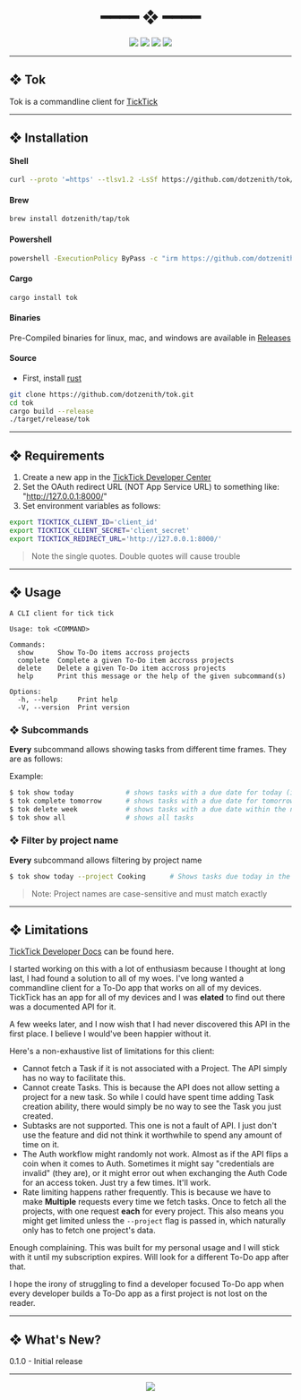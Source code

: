 <h1 align="center"> ━━━━  ❖  ━━━━ </h1>

<!-- BADGES -->
<div align="center">
   <p></p>

<img src="https://img.shields.io/github/stars/dotzenith/tok?color=F8BD96&labelColor=302D41&style=for-the-badge">

<img src="https://img.shields.io/github/forks/dotzenith/tok?color=DDB6F2&labelColor=302D41&style=for-the-badge">

<img src="https://img.shields.io/github/repo-size/dotzenith/tok?color=ABE9B3&labelColor=302D41&style=for-the-badge">

<img src="https://img.shields.io/github/commit-activity/y/dotzenith/tok?color=96CDFB&labelColor=302D41&style=for-the-badge&label=COMMITS"/>
   <br>
</div>

<p/>

---

## ❖ Tok

Tok is a commandline client for [TickTick](https://ticktick.com/)

---

## ❖ Installation

#### Shell

```sh
curl --proto '=https' --tlsv1.2 -LsSf https://github.com/dotzenith/tok/releases/latest/download/tok-installer.sh | sh
```

#### Brew

```sh
brew install dotzenith/tap/tok
```

#### Powershell

```sh
powershell -ExecutionPolicy ByPass -c "irm https://github.com/dotzenith/tok/releases/latest/download/tok-installer.ps1 | iex"
```

#### Cargo

```sh
cargo install tok
```

#### Binaries

Pre-Compiled binaries for linux, mac, and windows are available in
[Releases](https://github.com/dotzenith/tok/releases)

#### Source

- First, install [rust](https://rustup.rs/)

```sh
git clone https://github.com/dotzenith/tok.git
cd tok
cargo build --release
./target/release/tok
```

---

## ❖ Requirements

1. Create a new app in the [TickTick Developer Center](https://developer.ticktick.com/manage)
2. Set the OAuth redirect URL (NOT App Service URL) to something like: "http://127.0.0.1:8000/"
3. Set environment variables as follows:
```sh
export TICKTICK_CLIENT_ID='client_id'
export TICKTICK_CLIENT_SECRET='client_secret'
export TICKTICK_REDIRECT_URL='http://127.0.0.1:8000/'
```
> Note the single quotes. Double quotes will cause trouble

---

## ❖ Usage

```
A CLI client for tick tick

Usage: tok <COMMAND>

Commands:
  show      Show To-Do items accross projects
  complete  Complete a given To-Do item accross projects
  delete    Delete a given To-Do item accross projects
  help      Print this message or the help of the given subcommand(s)

Options:
  -h, --help     Print help
  -V, --version  Print version
```

### ❖ Subcommands

**Every** subcommand allows showing tasks from different time frames. They are as follows:

Example:
```sh
$ tok show today             # shows tasks with a due date for today (includes overdue)
$ tok complete tomorrow      # shows tasks with a due date for tomorrow
$ tok delete week            # shows tasks with a due date within the next 7 days (includes overdue)
$ tok show all               # shows all tasks
```

### ❖ Filter by project name

**Every** subcommand allows filtering by project name

```sh
$ tok show today --project Cooking      # Shows tasks due today in the "Cooking" project
```
> Note: Project names are case-sensitive and must match exactly

---

## ❖ Limitations

[TickTick Developer Docs](https://developer.ticktick.com/docs) can be found here.

I started working on this with a lot of enthusiasm because I thought at long last, I had found
a solution to all of my woes. I've long wanted a commandline client for a To-Do app that works on
all of my devices. TickTick has an app for all of my devices and I was **elated** to find out there
was a documented API for it.

A few weeks later, and I now wish that I had never discovered this API in the first place. I believe
I would've been happier without it.

Here's a non-exhaustive list of limitations for this client:

- Cannot fetch a Task if it is not associated with a Project. The API simply has no way to facilitate this.
- Cannot create Tasks. This is because the API does not allow setting a project for a new task. So while
I could have spent time adding Task creation ability, there would simply be no way to see the Task you just created.
- Subtasks are not supported. This one is not a fault of API. I just don't use the feature and did not think it
worthwhile to spend any amount of time on it.
- The Auth workflow might randomly not work. Almost as if the API flips a coin when it comes to Auth. Sometimes
it might say "credentials are invalid" (they are), or it might error out when exchanging the Auth Code for an
access token. Just try a few times. It'll work.
- Rate limiting happens rather frequently. This is because we have to make **Multiple** requests every time we fetch
tasks. Once to fetch all the projects, with one request **each** for every project. This also means you might get
limited unless the `--project` flag is passed in, which naturally only has to fetch one project's data.

Enough complaining. This was built for my personal usage and I will stick with it until my subscription expires.
Will look for a different To-Do app after that.

I hope the irony of struggling to find a developer focused To-Do app when every developer builds a To-Do app as a first
project is not lost on the reader.

---

## ❖ What's New?

0.1.0 - Initial release

---

<div align="center">

<img src="https://img.shields.io/static/v1.svg?label=License&message=MIT&color=F5E0DC&labelColor=302D41&style=for-the-badge">

</div>
